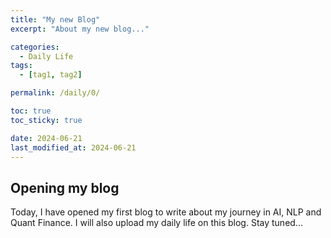 ```yaml
---
title: "My new Blog"
excerpt: "About my new blog..."

categories:
  - Daily Life
tags:
  - [tag1, tag2]

permalink: /daily/0/

toc: true
toc_sticky: true

date: 2024-06-21
last_modified_at: 2024-06-21
---
```


## Opening my blog

Today, I have opened my first blog to write about my journey in AI, NLP and Quant Finance.
I will also upload my daily life on this blog.
Stay tuned...
